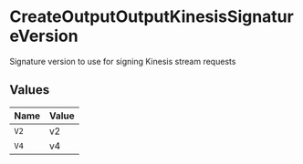 # CreateOutputOutputKinesisSignatureVersion

Signature version to use for signing Kinesis stream requests


## Values

| Name  | Value |
| ----- | ----- |
| `V2`  | v2    |
| `V4`  | v4    |